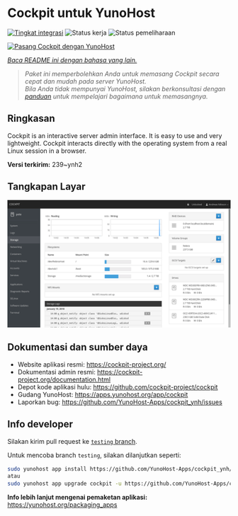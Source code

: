 <!--
N.B.: README ini dibuat secara otomatis oleh <https://github.com/YunoHost/apps/tree/master/tools/readme_generator>
Ini TIDAK boleh diedit dengan tangan.
-->

# Cockpit untuk YunoHost

[![Tingkat integrasi](https://apps.yunohost.org/badge/integration/cockpit)](https://ci-apps.yunohost.org/ci/apps/cockpit/)
![Status kerja](https://apps.yunohost.org/badge/state/cockpit)
![Status pemeliharaan](https://apps.yunohost.org/badge/maintained/cockpit)

[![Pasang Cockpit dengan YunoHost](https://install-app.yunohost.org/install-with-yunohost.svg)](https://install-app.yunohost.org/?app=cockpit)

*[Baca README ini dengan bahasa yang lain.](./ALL_README.md)*

> *Paket ini memperbolehkan Anda untuk memasang Cockpit secara cepat dan mudah pada server YunoHost.*  
> *Bila Anda tidak mempunyai YunoHost, silakan berkonsultasi dengan [panduan](https://yunohost.org/install) untuk mempelajari bagaimana untuk memasangnya.*

## Ringkasan

Cockpit is an interactive server admin interface. It is easy to use and very lightweight. Cockpit interacts directly with the operating system from a real Linux session in a browser.

**Versi terkirim:** 239~ynh2

## Tangkapan Layar

![Tangkapan Layar pada Cockpit](./doc/screenshots/screenshot-storage.png)

## Dokumentasi dan sumber daya

- Website aplikasi resmi: <https://cockpit-project.org/>
- Dokumentasi admin resmi: <https://cockpit-project.org/documentation.html>
- Depot kode aplikasi hulu: <https://github.com/cockpit-project/cockpit>
- Gudang YunoHost: <https://apps.yunohost.org/app/cockpit>
- Laporkan bug: <https://github.com/YunoHost-Apps/cockpit_ynh/issues>

## Info developer

Silakan kirim pull request ke [`testing` branch](https://github.com/YunoHost-Apps/cockpit_ynh/tree/testing).

Untuk mencoba branch `testing`, silakan dilanjutkan seperti:

```bash
sudo yunohost app install https://github.com/YunoHost-Apps/cockpit_ynh/tree/testing --debug
atau
sudo yunohost app upgrade cockpit -u https://github.com/YunoHost-Apps/cockpit_ynh/tree/testing --debug
```

**Info lebih lanjut mengenai pemaketan aplikasi:** <https://yunohost.org/packaging_apps>
